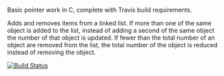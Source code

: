 Basic pointer work in C, complete with Travis build requirements. 

Adds and removes items from a linked list. If more than one of the same object is added to the list, instead of adding a second of the same object the number of that object is updated. If fewer than the total number of an object are removed from the list, the total number of the object is reduced instead of removing the object.

[![Build Status](https://www.travis-ci.com/ualbany-csi402-f19/hw04-Fowley-P.svg?token=CLp2A8y4kGgncpxk5LXL&branch=master)](https://www.travis-ci.com/ualbany-csi402-f19/hw04-Fowley-P)
